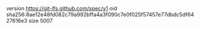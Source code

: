 version https://git-lfs.github.com/spec/v1
oid sha256:8ae12e48fd082c79a992bffa4a3f090c7e0f025f57457e77dbdc5df6427616e3
size 5007
